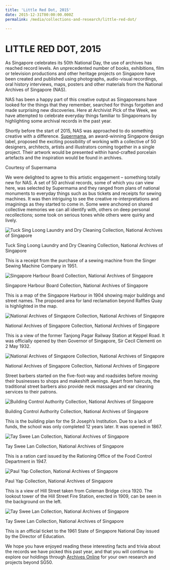 ```yaml
---
title: 'Little Red Dot, 2015'
date: 2015-12-31T00:00:00.000Z
permalink: /media/collections-and-research/little-red-dot/

---
```



<iframe id="pxcelframe" src="//t.sharethis.com/a/t_.htm?ver=0.345.16984&amp;cid=c010#rnd=1577947335884&amp;cid=c010&amp;dmn=www.nas.gov.sg&amp;tt=t.dhj&amp;dhjLcy=139&amp;lbl=pxcel&amp;flbl=pxcel&amp;ll=d&amp;ver=0.345.16984&amp;ell=d&amp;cck=__stid&amp;pn=%2Fblogs%2Farchivistpick%2Flittle-red-dot%2F&amp;qs=na&amp;rdn=www.nas.gov.sg&amp;rpn=%2Fblogs%2Farchivistpick%2F&amp;rqs=na&amp;cc=SG&amp;cont=AS&amp;ipaddr=" style="display: none;"></iframe>

# LITTLE RED DOT, 2015

As Singapore celebrates its 50th National Day, the use of archives has reached record levels. An unprecedented number of books, exhibitions, film or television productions and other heritage projects on Singapore have been created and published using photographs, audio-visual recordings, oral history interviews, maps, posters and other materials from the National Archives of Singapore (NAS).

NAS has been a happy part of this creative output as Singaporeans have looked for the things that they remember, searched for things forgotten and made surprising new discoveries. Here at Archivist Pick of the Week, we have attempted to celebrate everyday things familiar to Singaporeans by highlighting some archival records in the past year.

Shortly before the start of 2015, NAS was approached to do something creative with a difference. [Supermama](http://www.supermama.sg/), an award-winning Singapore design label, proposed the exciting possibility of working with a collective of 50 designers, architects, artists and illustrators coming together in a single project. Their artwork would be presented within hand-crafted porcelain artefacts and the inspiration would be found in archives.



Courtesy of Supermama

We were delighted to agree to this artistic engagement – something totally new for NAS.  A set of 50 archival records, some of which you can view here, was selected by Supermama and they ranged from plans of national monuments to everyday things such as bus tickets and receipts for sewing machines. It was then intriguing to see the creative re-interpretations and imaginings as they started to come in. Some were anchored on shared collective memories we can all identify with, others on deep personal recollections; some took on serious tones while others were quirky and lively.

![Tuck Sing Loong Laundry and Dry Cleaning Collection, National Archives of Singapore](../../../images/blogs/2015-12-31-L3-1577947518932.jpg)

Tuck Sing Loong Laundry and Dry Cleaning Collection, National Archives of Singapore

This is a receipt from the purchase of a sewing machine from the Singer Sewing Machine Company in 1951.

![Singapore Harbour Board Collection, National Archives of Singapore](../../../images/blogs/2015-12-31-L4-1577947518849.jpg)

Singapore Harbour Board Collection, National Archives of Singapore

This is a map of the Singapore Harbour in 1904 showing major buildings and street names. The proposed area for land reclamation beyond Raffles Quay is highlighted in the map.

![National Archives of Singapore Collection, National Archives of Singapore](../../../images/blogs/2015-12-31-L5-1577947518861.jpg)

National Archives of Singapore Collection, National Archives of Singapore

This is a view of the former Tanjong Pagar Railway Station at Keppel Road. It was officially opened by then Governor of Singapore, Sir Cecil Clementi on 2 May 1932.

![National Archives of Singapore Collection, National Archives of Singapore](../../../images/blogs/2015-12-31-L6-1577947518866.jpg)

National Archives of Singapore Collection, National Archives of Singapore

Street barbers started on the five-foot-way and roadsides before moving their businesses to shops and makeshift awnings. Apart from haircuts, the traditional street barbers also provide neck massages and ear cleaning services to their patrons.

![Building Control Authority Collection, National Archives of Singapore](../../../images/blogs/2015-12-31-L7-1577947518877.jpg)

Building Control Authority Collection, National Archives of Singapore

This is the building plan for the St Joseph’s Institution. Due to a lack of funds, the school was only completed 12 years later. It was opened in 1867.

![Tay Swee Lan Collection, National Archives of Singapore](../../../images/blogs/2015-12-31-L8-1577947518889.jpg)

Tay Swee Lan Collection, National Archives of Singapore

This is a ration card issued by the Rationing Office of the Food Control Department in 1947.

![Paul Yap Collection, National Archives of Singapore](../../../images/blogs/2015-12-31-L9-1577947518997.jpg)

Paul Yap Collection, National Archives of Singapore

This is a view of Hill Street taken from Coleman Bridge circa 1920. The lookout tower of the Hill Street Fire Station, erected in 1909, can be seen in the background on the left.

![Tay Swee Lan Collection, National Archives of Singapore](../../../images/blogs/2015-12-31-L10-1577947519010.jpg)

Tay Swee Lan Collection, National Archives of Singapore

This is an official ticket to the 1961 State of Singapore National Day issued by the Director of Education.

We hope you have enjoyed reading these interesting facts and trivia about the records we have picked this past year, and that you will continue to explore our holdings through [Archives Online](http://www.nas.gov.sg/archivesonline/) for your own research and projects beyond SG50.